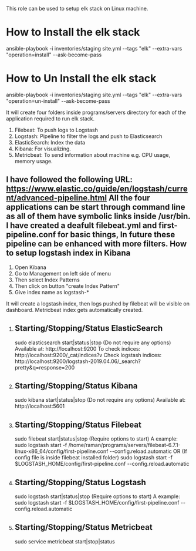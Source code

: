 This role can be used to setup elk stack on Linux machine.

How to Install the elk stack
============================
ansible-playbook -i inventories/staging site.yml  --tags "elk" --extra-vars "operation=install" --ask-become-pass

How to Un Install the elk stack
===============================
ansible-playbook -i inventories/staging site.yml  --tags "elk" --extra-vars "operation=un-install" --ask-become-pass

It will create four folders inside programs/servers directory for each of the application required to run elk stack.

1. Filebeat: To push logs to Logstash
2. Logstash: Pipeline to filter the logs and push to Elasticsearch
3. ElasticSearch: Index the data
4. Kibana: For visualizing.
5. Metricbeat: To send information about machine e.g. CPU usage, memory usage.

I have followed the following URL: https://www.elastic.co/guide/en/logstash/current/advanced-pipeline.html
All the four applications can be start through command line as all of them have symbolic links inside /usr/bin. I have created a deafult filebeat.yml and first-pipeline.conf
for basic things, In future these pipeline can be enhanced with more filters.
How to setup logstash index in Kibana
-------------------------------------
1. Open Kibana
2. Go to Management on left side of menu
3. Then select Index Patterns
4. Then click on button "create Index Pattern"
5. Give index name as logstash-*

It will create a logstash index, then logs pushed by filebeat will be visible on dashboard. Metricbeat index gets automatically created.

1. Starting/Stopping/Status ElasticSearch
   --------------------------------------
   sudo elasticsearch start|status|stop (Do not require any options)
   Available at: http://localhost:9200
   To check indices: http://localhost:9200/_cat/indices?v
   Check logstash indices: http://localhost:9200/logstash-2019.04.06/_search?pretty&q=response=200

2. Starting/Stopping/Status Kibana
   --------------------------------------
   sudo kibana start|status|stop (Do not require any options)
   Available at: http://localhost:5601

3. Starting/Stopping/Status Filebeat
   --------------------------------------
   sudo filebeat start|status|stop (Require options to start)
   A example: sudo logstash start -f /home/raman/programs/servers/filebeat-6.7.1-linux-x86_64/config/first-pipeline.conf --config.reload.automatic
                        OR (If config file is inside filebeat installed folder)
              sudo logstash start -f $LOGSTASH_HOME/config/first-pipeline.conf --config.reload.automatic

4. Starting/Stopping/Status Logstash
   --------------------------------------
   sudo logstash start|status|stop (Require options to start)
   A example: sudo logstash start -f $LOGSTASH_HOME/config/first-pipeline.conf --config.reload.automatic

5. Starting/Stopping/Status Metricbeat
   --------------------------------------
   sudo service metricbeat start|stop|status